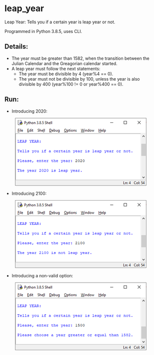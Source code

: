 # leap_year
Leap Year: Tells you if a certain year is leap year or not.

Programmed in Python 3.8.5, uses CLI. 

## Details:
- The year must be greater than 1582, when the transition between the Julian Calendar and the Greagorian calendar started.
- A leap year must follow the next statements:
  - The year must be divisible by 4 (year%4 == 0).
  - The year must not be divisible by 100, unless the year is also divisible by 400 (year%100 != 0 or year%400 == 0).

## Run:
- Introducing 2020:
<p align="center"> <img src="https://github.com/irving-rs/leap_year/blob/main/Program_Execution_1.png"> </p>

- Introducing 2100:
<p align="center"> <img src="https://github.com/irving-rs/leap_year/blob/main/Program_Execution_2.png"> </p>

- Introducing a non-valid option:
<p align="center"> <img src="https://github.com/irving-rs/leap_year/blob/main/Program_Execution_3.png"> </p>
